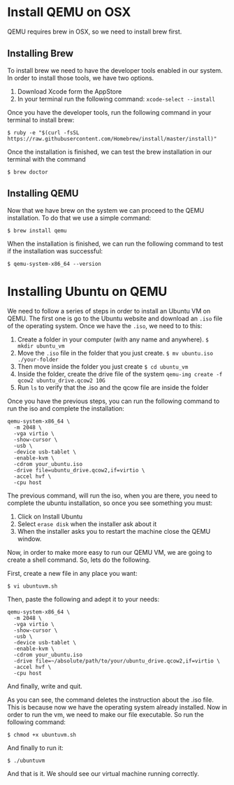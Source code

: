# Install QEMU on OSX

QEMU requires brew in OSX, so we need to install brew first. 

## Installing Brew
To install brew we need to have the developer tools enabled in our system. In order to install those tools, we have two options.

 1. Download Xcode form the AppStore
 2. In your terminal run the following command: `xcode-select --install`

Once you have the developer tools, run the following command in your terminal to install brew:
```
$ ruby -e "$(curl -fsSL https://raw.githubusercontent.com/Homebrew/install/master/install)"
```

Once the installation is finished, we can test the brew installation in our terminal with the command 
```
$ brew doctor
```

## Installing QEMU
Now that we have brew on the system we can proceed to the QEMU installation. To do that we use a simple command:
```
$ brew install qemu
```

When the installation is finished, we can run the following command to test if the installation was successful:
```
$ qemu-system-x86_64 --version
```

# Installing Ubuntu on QEMU
We need to follow a series of steps in order to install an Ubuntu VM on QEMU. The first one is go to the Ubuntu website and download an `.iso` file of the operating system.
Once we have the `.iso`, we need to to this:

 1. Create a folder in your computer (with any name and anywhere). `$ mkdir ubuntu_vm`
 2. Move the `.iso` file in the folder that you just create. `$ mv ubuntu.iso ./your-folder`
 3. Then move inside the folder you just create `$ cd ubuntu_vm`
 4. Inside the folder, create the drive file of the system `qemu-img create -f qcow2 ubuntu_drive.qcow2 10G`
 5. Run `ls` to verify that the .iso and the qcow file are inside the folder

Once you have the previous steps, you can run the following command to run the iso and complete the installation:
```
qemu-system-x86_64 \
  -m 2048 \
  -vga virtio \
  -show-cursor \
  -usb \
  -device usb-tablet \
  -enable-kvm \
  -cdrom your_ubuntu.iso
  -drive file=ubuntu_drive.qcow2,if=virtio \
  -accel hvf \
  -cpu host
```
The previous command, will run the iso, when you are there, you need to complete the ubuntu installation, so once you see something you must:

 1. Click on Install Ubuntu 
 2. Select `erase disk` when the installer ask about it
 3. When the installer asks you to restart the machine close the QEMU window.

Now, in order to make more easy to run our QEMU VM, we are going to create a shell command. So, lets do the following.

First, create a new file in any place you want:
```
$ vi ubuntuvm.sh
```

Then, paste the following and adept it to your needs:
```
qemu-system-x86_64 \
  -m 2048 \
  -vga virtio \
  -show-cursor \
  -usb \
  -device usb-tablet \
  -enable-kvm \
  -cdrom your_ubuntu.iso
  -drive file=~/absolute/path/to/your/ubuntu_drive.qcow2,if=virtio \
  -accel hvf \
  -cpu host
```

And finally, write and quit.

As you can see, the command deletes the instruction about the .iso file. This is because now we have the operating system already installed. 
Now in order to run the vm, we need to make our file executable. So run the following command:
```
$ chmod +x ubuntuvm.sh
```

And finally to run it:
```
$ ./ubuntuvm
```

And that is it. We should see our virtual machine running correctly.